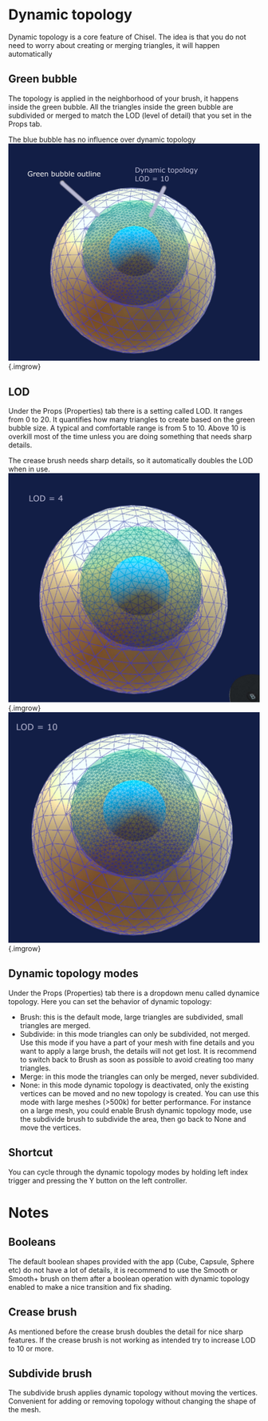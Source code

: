 
# Dynamic topology

Dynamic topology is a core feature of Chisel. The idea is that you do not need to worry about creating or merging triangles, it will happen automatically

## Green bubble

The topology is applied in the neighborhood of your brush, it happens inside the green bubble. All the triangles inside the green bubble are subdivided or merged to match the LOD (level of detail) that you set in the Props tab.

The blue bubble has no influence over dynamic topology
![Dyntop](../img/dyntopo.png){.imgrow}

## LOD

Under the Props (Properties) tab there is a setting called LOD. It ranges from 0 to 20. It quantifies how many triangles to create based on the green bubble size. A typical and comfortable range is from 5 to 10. Above 10 is overkill most of the time unless you are doing something that needs sharp details.

The crease brush needs sharp details, so it automatically doubles the LOD when in use.
![LOD4](../img/lod4.png){.imgrow}
![LOD10](../img/lod10.png){.imgrow}
## Dynamic topology modes

Under the Props (Properties) tab there is a dropdown menu called dynamice topology. Here you can set the behavior of dynamic topology:

* Brush: this is the default mode, large triangles are subdivided, small triangles are merged.
* Subdivide: in this mode triangles can only be subdivided, not merged. Use this mode if you have a part of your mesh with fine details and you want to apply a large brush, the details will not get lost. It is recommend to switch back to Brush as soon as possible to avoid creating too many triangles.
* Merge: in this mode the triangles can only be merged, never subdivided.
* None: in this mode dynamic topology is deactivated, only the existing vertices can be moved and no new topology is created. You can use this mode with large meshes (>500k) for better performance. For instance on a large mesh, you could enable Brush dynamic topology mode, use the subdivide brush to subdivide the area, then go back to None and move the vertices.

## Shortcut

You can cycle through the dynamic topology modes by holding left index trigger and pressing the Y button on the left controller.
# Notes
## Booleans

The default boolean shapes provided with the app (Cube, Capsule, Sphere etc) do not have a lot of details, it is recommend to use the Smooth or Smooth+ brush on them after a boolean operation with dynamic topology enabled to make a nice transition and fix shading.

## Crease brush

As mentioned before the crease brush doubles the detail for nice sharp features. If the crease brush is not working as intended try to increase LOD to 10 or more.

## Subdivide brush

The subdivide brush applies dynamic topology without moving the vertices. Convenient for adding or removing topology without changing the shape of the mesh.
